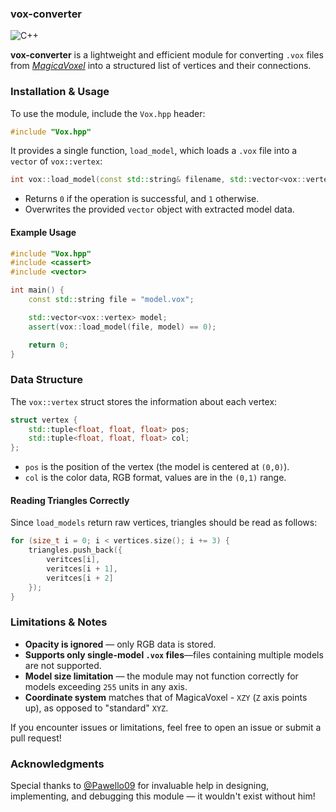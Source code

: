 ### vox-converter
![C++](https://img.shields.io/badge/C++-%2300599C.svg?style=for-the-badge&logo=c%2B%2B&logoColor=white)

**vox-converter** is a lightweight and efficient module for converting `.vox` files from _[MagicaVoxel](https://ephtracy.github.io/)_ into a structured list of vertices and their connections.

### Installation & Usage

To use the module, include the `Vox.hpp` header:

```cpp
#include "Vox.hpp"
```

It provides a single function, `load_model`, which loads a `.vox` file into a `vector` of `vox::vertex`:

```cpp
int vox::load_model(const std::string& filename, std::vector<vox::vertex>& model_data);
```

- Returns `0` if the operation is successful, and `1` otherwise.
- Overwrites the provided `vector` object with extracted model data.

#### Example Usage

```cpp
#include "Vox.hpp"
#include <cassert>
#include <vector>

int main() {
    const std::string file = "model.vox";

    std::vector<vox::vertex> model;
    assert(vox::load_model(file, model) == 0);

    return 0;
}
```

### Data Structure

The `vox::vertex` struct stores the information about each vertex:

```cpp
struct vertex {
    std::tuple<float, float, float> pos;
    std::tuple<float, float, float> col;
};
```

- `pos` is the position of the vertex (the model is centered at `(0,0)`).
- `col` is the color data, RGB format, values are in the `(0,1)` range.

#### Reading Triangles Correctly

Since `load_models` return raw vertices, triangles should be read as follows:

```cpp
for (size_t i = 0; i < vertices.size(); i += 3) {
    triangles.push_back({
        veritces[i],
        veritces[i + 1],
        veritces[i + 2]
    });
}
```

### Limitations & Notes

- **Opacity is ignored** — only RGB data is stored.
- **Supports only single-model `.vox` files**—files containing multiple models are not supported.
- **Model size limitation** — the module may not function correctly for models exceeding `255` units in any axis.
- **Coordinate system** matches that of MagicaVoxel - `XZY` (`Z` axis points up), as opposed to "standard" `XYZ`.

If you encounter issues or limitations, feel free to open an issue or submit a pull request!

### Acknowledgments

Special thanks to [@Pawello09](https://github.com/Pawello09) for invaluable help in designing, implementing, and debugging this module — it wouldn't exist without him!
